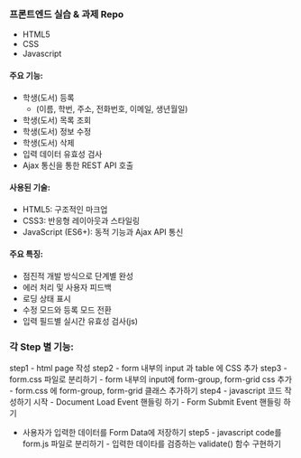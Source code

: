 ### 프론트엔드 실습 & 과제 Repo

-   HTML5
-   CSS
-   Javascript

#### 주요 기능:

-   학생(도서) 등록
    -   (이름, 학번, 주소, 전화번호, 이메일, 생년월일)
-   학생(도서) 목록 조회
-   학생(도서) 정보 수정
-   학생(도서) 삭제
-   입력 데이터 유효성 검사
-   Ajax 통신을 통한 REST API 호출

#### 사용된 기술:

-   HTML5: 구조적인 마크업
-   CSS3: 반응형 레이아웃과 스타일링
-   JavaScript (ES6+): 동적 기능과 Ajax API 통신

#### 주요 특징:

-   점진적 개발 방식으로 단계별 완성
-   에러 처리 및 사용자 피드백
-   로딩 상태 표시
-   수정 모드와 등록 모드 전환
-   입력 필드별 실시간 유효성 검사(js)

### 각 Step 별 기능:

step1 - html page 작성
step2 - form 내부의 input 과 table 에 CSS 추가
step3 - form.css 파일로 분리하기 - form 내부의 input에 form-group, form-grid css 추가 - form.css 에 form-group, form-grid 클래스 추가하기
step4 - javascript 코드 작성하기 시작 - Document Load Event 핸들링 하기 - Form Submit Event 핸들링 하기  
 - 사용자가 입력한 데이터를 Form Data에 저장하기
step5 - javascript code를 form.js 파일로 분리하기 - 입력한 데이타를 검증하는 validate() 함수 구현하기
